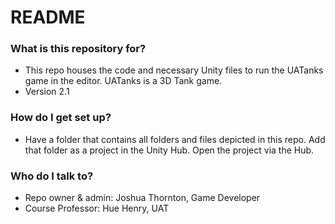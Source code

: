 # README #

### What is this repository for? ###

* This repo houses the code and necessary Unity files to run the UATanks game in the editor. UATanks is a 3D Tank game.
* Version 2.1

### How do I get set up? ###

* Have a folder that contains all folders and files depicted in this repo. Add that folder as a project in the Unity Hub. Open the project via the Hub.

### Who do I talk to? ###

* Repo owner & admin: Joshua Thornton, Game Developer
* Course Professor: Hue Henry, UAT